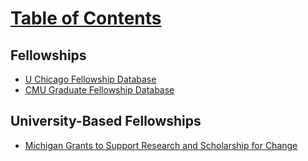 # [Table of Contents](/Phd-Resources)

## Fellowships
  * [U Chicago Fellowship Database](http://grad.uchicago.edu/grad_fellowships_funding/fellowship_database/)
  * [CMU Graduate Fellowship Database](https://www.cs.cmu.edu/~gradfellowships/)


## University-Based Fellowships
  * [Michigan Grants to Support Research and Scholarship for Change](https://lsa.umich.edu/ncid/funding-resources/grants-to-support-research-and-scholarship-for-change.html)